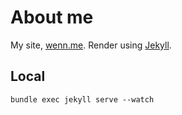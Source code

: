 # About me
My site, [wenn.me](http://wenn.me). Render using [Jekyll](https://jekyllrb.com/).

## Local
`bundle exec jekyll serve --watch`

